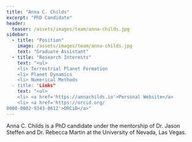 ```yaml
---
title: "Anna C. Childs"
excerpt: "PhD Candidate"
header:
  teaser: /assets/images/team/anna-childs.jpg
sidebar:
  - title: "Position"
    image: /assets/images/team/anna-childs.jpg
    text: "Graduate Assistant"
  - title: "Research Interests"
    text: "<ul>
    <li> Terrestrial Planet Formation
    <li> Planet Dynamics
    <li> Numerical Methods
  - title: "Links"
    text: "<ul>
    <li> <a href='https://annachilds.io'>Personal Website</a>
    <li> <a href='https://orcid.org/
0000-0002-9343-8612'>ORCiD</a>"
---
```


Anna C. Childs is a PhD candidate under the mentorship of Dr. Jason Steffen and Dr. Rebecca Martin at the University of Nevada, Las Vegas.
